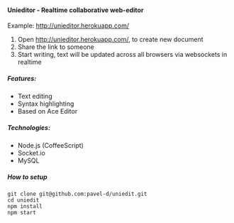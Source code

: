 #### Unieditor - Realtime collaborative web-editor

Example: http://unieditor.herokuapp.com/

1. Open http://unieditor.herokuapp.com/, to create new document
2. Share the link to someone
3. Start writing, text will be updated across all browsers via websockets in realtime

##### Features:

- Text editing
- Syntax highlighting
- Based on Ace Editor

##### Technologies:
- Node.js (CoffeeScript)
- Socket.io
- MySQL

##### How to setup

```
git clone git@github.com:pavel-d/uniedit.git
cd uniedit
npm install
npm start
```
